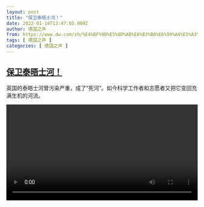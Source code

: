 ```yaml
---
layout: post
title: "保卫泰晤士河！"
date: 2022-01-14T13:47:05.000Z
author: 德国之声
from: https://www.dw.com/zh/%E4%BF%9D%E5%8D%AB%E6%B3%B0%E6%99%A4%E5%A3%AB%E6%B2%B3%EF%BC%81/a-60413534
tags: [ 德国之声 ]
categories: [ 德国之声 ]
---
```

<!--1642168025000-->
[保卫泰晤士河！](https://www.dw.com/zh/%E4%BF%9D%E5%8D%AB%E6%B3%B0%E6%99%A4%E5%A3%AB%E6%B2%B3%EF%BC%81/a-60413534)
------

<div>
<p>英国的泰晤士河曾污染严重，成了“死河”。如今科学工作者和志愿者又把它变回充满生机的河流。</small></p><video src="https://tvdownloaddw-a.akamaihd.net/dwtv_video/flv/vdt_zh/2022/bchi220113_001_thames_01r_sd_avc.mp4" controls style="width:100%"></video>
</div>
